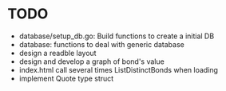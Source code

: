 TODO
====

- database/setup_db.go: Build functions to create a initial DB
- database: functions to deal with generic database
- design a readble layout
- design and develop a graph of bond's value
- index.html call several times ListDistinctBonds when loading
- implement Quote type struct